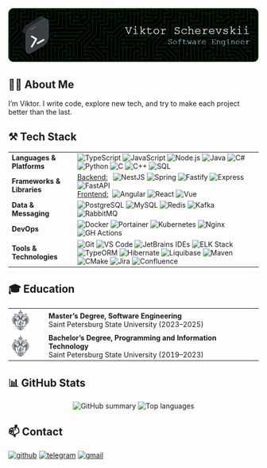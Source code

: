 <div align="center">
  <img src="./images/header.png" alt="profile-header" />
</div>

## 👨‍💻 About Me

I’m Viktor. I write code, explore new tech, and try to make each project better than the last.

## ⚒️ Tech Stack

<table>
  <tr>
    <td><strong>Languages &amp; Platforms</strong></td>
    <td>
      <img alt="TypeScript" src="https://img.shields.io/badge/TypeScript-black?style=flat-square&logo=typescript" />
      <img alt="JavaScript" src="https://img.shields.io/badge/JavaScript-black?style=flat-square&logo=javascript" />
      <img alt="Node.js" src="https://img.shields.io/badge/Node.js-black?style=flat-square&logo=nodedotjs" />
      <img alt="Java" src="https://img.shields.io/badge/Java-black?style=flat-square&logo=openjdk" />
      <img alt="C#" src="https://img.shields.io/badge/C%23-black?style=flat-square&logo=dotnet" />
      <img alt="Python" src="https://img.shields.io/badge/Python-black?style=flat-square&logo=python" />
      <img alt="C" src="https://img.shields.io/badge/C-black?style=flat-square&logo=c" />
      <img alt="C++" src="https://img.shields.io/badge/C%2B%2B-black?style=flat-square&logo=cplusplus&logoColor=%2300599C" />
      <img alt="SQL" src="https://img.shields.io/badge/SQL-black?style=flat-square" />
    </td>
  </tr>
  <tr>
    <td><strong>Frameworks &amp; Libraries</strong></td>
    <td>
      <ins>Backend:</ins>&nbsp;&nbsp;
            <img alt="NestJS"    src="https://img.shields.io/badge/NestJS-black?style=flat-square&logo=nestjs&logoColor=%23E0234E" />
            <img alt="Spring"    src="https://img.shields.io/badge/Spring-black?style=flat-square&logo=spring" />
            <img alt="Fastify"   src="https://img.shields.io/badge/Fastify-black?style=flat-square&logo=fastify" />
            <img alt="Express"   src="https://img.shields.io/badge/Express-black?style=flat-square&logo=express" />
            <img alt="FastAPI"   src="https://img.shields.io/badge/FastAPI-black?style=flat-square&logo=fastapi" />
      <br>
      <ins>Frontend:</ins>&nbsp;
            <img alt="Angular"   src="https://img.shields.io/badge/Angular-black?style=flat-square&logo=angular&logoColor=de002d" />
            <img alt="React"     src="https://img.shields.io/badge/React-black?style=flat-square&logo=react" />
            <img alt="Vue"       src="https://img.shields.io/badge/Vue-black?style=flat-square&logo=vuedotjs" />
    </td>
  </tr>
  <tr>
    <td><strong>Data &amp; Messaging</strong></td>
    <td>
      <img alt="PostgreSQL" src="https://img.shields.io/badge/PostgreSQL-black?style=flat-square&logo=postgresql" />
      <img alt="MySQL"      src="https://img.shields.io/badge/MySQL-black?style=flat-square&logo=mysql" />
      <img alt="Redis"      src="https://img.shields.io/badge/Redis-black?style=flat-square&logo=redis" />
      <img alt="Kafka"      src="https://img.shields.io/badge/Kafka-black?style=flat-square&logo=apachekafka" />
      <img alt="RabbitMQ"   src="https://img.shields.io/badge/RabbitMQ-black?style=flat-square&logo=rabbitmq" />
    </td>
  </tr>
  <tr>
    <td><strong>DevOps</strong></td>
    <td>
      <img alt="Docker"     src="https://img.shields.io/badge/Docker-black?style=flat-square&logo=docker" />
      <img alt="Portainer"  src="https://img.shields.io/badge/Portainer-black?style=flat-square&logo=portainer" />
      <img alt="Kubernetes" src="https://img.shields.io/badge/Kubernetes-black?style=flat-square&logo=kubernetes" />
      <img alt="Nginx"      src="https://img.shields.io/badge/Nginx-black?style=flat-square&logo=nginx&logoColor=%23009639" />
      <img alt="GH Actions" src="https://img.shields.io/badge/GH%20Actions-black?style=flat-square&logo=githubactions" />
    </td>
  </tr>
  <tr>
    <td><strong>Tools &amp; Technologies</strong></td>
    <td>
      <img alt="Git"           src="https://img.shields.io/badge/Git-black?style=flat-square&logo=git" />
      <img alt="VS Code" src="https://img.shields.io/badge/Code-black?style=flat-square&label=VS&labelColor=blue">
      <img alt="JetBrains IDEs" src="https://img.shields.io/badge/JetBrains%20IDEs-black?style=flat-square&logo=jetbrains" />
      <img alt="ELK Stack"     src="https://img.shields.io/badge/ELK%20Stack-black?style=flat-square&logo=elasticstack&logoColor=%23005571" />
      <img alt="TypeORM"       src="https://img.shields.io/badge/TypeORM-black?style=flat-square&logo=typeorm&logoColor=%23FE0803" />
      <img alt="Hibernate"     src="https://img.shields.io/badge/Hibernate-black?style=flat-square&logo=hibernate&logoColor=%2359666C" />
      <img alt="Liquibase"     src="https://img.shields.io/badge/Liquibase-black?style=flat-square&logo=liquibase&logoColor=%232962FF" />
      <img alt="Maven"         src="https://img.shields.io/badge/Maven-black?style=flat-square&logo=apachemaven&logoColor=%23C71A36" />
      <img alt="CMake"         src="https://img.shields.io/badge/CMake-black?style=flat-square&logo=cmake" />
      <img alt="Jira"          src="https://img.shields.io/badge/Jira-black?style=flat-square&logo=jira&logoColor=%230052CC" />
      <img alt="Confluence"    src="https://img.shields.io/badge/Confluence-black?style=flat-square&logo=confluence&logoColor=098afc" />
    </td>
  </tr>
</table>

## 🎓 Education

<table>
  <tr>
    <td width="60">
      <img src="./images/spbu-logo.png" width="35" style="vertical-align: middle;" />
    </td>
    <td>
      <b>Master’s Degree, Software Engineering</b><br>
      Saint Petersburg State University (2023–2025)
    </td>
  </tr>
  <tr>
    <td width="60">
      <img src="./images/spbu-logo.png" width="35" style="vertical-align: middle;" />
    </td>
    <td>
      <b>Bachelor’s Degree, Programming and Information Technology</b><br>
      Saint Petersburg State University (2019–2023)
    </td>
  </tr>
</table>

## 📊 GitHub Stats

<p align="center">
  <img
    src="https://github-profile-summary-cards.vercel.app/api/cards/stats?username=kolbacer&theme=dracula"
    alt="GitHub summary"
    width="400" height="200"
  />
  <img
    src="https://github-readme-stats.vercel.app/api/top-langs/?username=kolbacer&size_weight=0.5&count_weight=0.5&langs_count=8&layout=compact&hide_border=true&hide=Jupyter%20Notebook,dart,css,Dockerfile,Cmake&theme=dracula"
    alt="Top languages"
    width="400" height="200"
  />
</p>

## 📫 Contact

[![github](https://img.shields.io/badge/kolbacer-black?style=for-the-badge&logo=github&labelColor=black&color=%23181717)](https://github.com/kolbacer)
[![telegram](https://img.shields.io/badge/%40k0lbacer-black?style=for-the-badge&logo=telegram&labelColor=black&color=%2326A5E4)](https://t.me/k0lbacer)
[![gmail](https://img.shields.io/badge/v.scherevskii%40gmail.com-black?style=for-the-badge&logo=gmail&labelColor=black&color=%23EA4335)](mailto:v.scherevskii@gmail.com)
